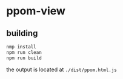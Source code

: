 # ppom-view

## building
```bash
nmp install
npm run clean
npm run build
```
 the output is located at `./dist/ppom.html.js`
